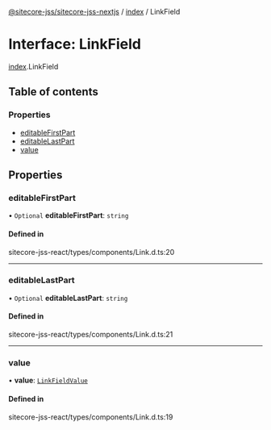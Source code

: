 [@sitecore-jss/sitecore-jss-nextjs](../README.md) / [index](../modules/index.md) / LinkField

# Interface: LinkField

[index](../modules/index.md).LinkField

## Table of contents

### Properties

- [editableFirstPart](index.LinkField.md#editablefirstpart)
- [editableLastPart](index.LinkField.md#editablelastpart)
- [value](index.LinkField.md#value)

## Properties

### editableFirstPart

• `Optional` **editableFirstPart**: `string`

#### Defined in

sitecore-jss-react/types/components/Link.d.ts:20

___

### editableLastPart

• `Optional` **editableLastPart**: `string`

#### Defined in

sitecore-jss-react/types/components/Link.d.ts:21

___

### value

• **value**: [`LinkFieldValue`](index.LinkFieldValue.md)

#### Defined in

sitecore-jss-react/types/components/Link.d.ts:19
